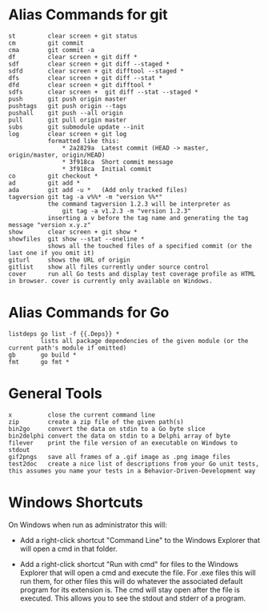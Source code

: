 # Alias Commands for git

```
st         clear screen + git status
cm         git commit
cma        git commit -a
df         clear screen + git diff *
sdf        clear screen + git diff --staged *
sdfd       clear screen + git difftool --staged *
dfs        clear screen + git diff --stat *
dfd        clear screen + git difftool *
sdfs       clear screen +  git diff --stat --staged *
push       git push origin master
pushtags   git push origin --tags
pushall    git push --all origin
pull       git pull origin master
subs       git submodule update --init
log        clear screen + git log
           formatted like this:
               * 2a2829a  Latest commit (HEAD -> master, origin/master, origin/HEAD)
               * 3f918ca  Short commit message
               * 3f918ca  Initial commit
co         git checkout *
ad         git add *
ada        git add -u *   (Add only tracked files)
tagversion git tag -a v%%* -m "version %%*"
           the command tagversion 1.2.3 will be interpreter as
               git tag -a v1.2.3 -m "version 1.2.3"
           inserting a v before the tag name and generating the tag message "version x.y.z"
show       clear screen + git show *
showfiles  git show --stat --oneline *
           shows all the touched files of a specified commit (or the last one if you omit it)
giturl     shows the URL of origin
gitlist    show all files currently under source control
cover      run all Go tests and display test coverage profile as HTML in browser. cover is currently only available on Windows.
```

# Alias Commands for Go

```
listdeps go list -f {{.Deps}} *
         lists all package dependencies of the given module (or the current path's module if omitted)
gb       go build *
fmt      go fmt *
```

# General Tools

```
x          close the current command line
zip        create a zip file of the given path(s)
bin2go     convert the data on stdin to a Go byte slice
bin2delphi convert the data on stdin to a Delphi array of byte
filever    print the file version of an executable on Windows to stdout
gif2pngs   save all frames of a .gif image as .png image files
test2doc   create a nice list of descriptions from your Go unit tests, this assumes you name your tests in a Behavior-Driven-Development way
```

# Windows Shortcuts

On Windows when run as administrator this will:

- Add a right-click shortcut "Command Line" to the Windows Explorer that will open a cmd in that folder.

- Add a right-click shortcut "Run with cmd" for files to the Windows Explorer that will open a cmd and execute the file. For .exe files this will run them, for other files this will do whatever the associated default program for its extension is. The cmd will stay open after the file is executed. This allows you to see the stdout and stderr of a program.
